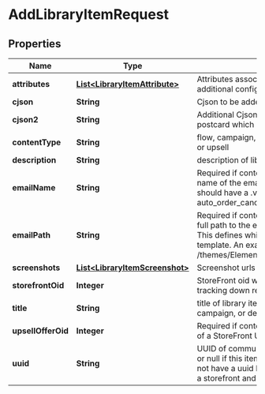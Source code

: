 
# AddLibraryItemRequest

## Properties
Name | Type | Description | Notes
------------ | ------------- | ------------- | -------------
**attributes** | [**List&lt;LibraryItemAttribute&gt;**](LibraryItemAttribute.md) | Attributes associated with the library item to contain additional configuration. |  [optional]
**cjson** | **String** | Cjson to be added to library |  [optional]
**cjson2** | **String** | Additional Cjson to be added to library, notably for the postcard which has a front and back. |  [optional]
**contentType** | **String** | flow, campaign, cjson, email, transactional_email, postcard or upsell |  [optional]
**description** | **String** | description of library item |  [optional]
**emailName** | **String** | Required if content_type is transactional_email. This is the name of the email template (html, not text).  This name should have a .vm file extension.  An example is auto_order_cancel_html.vm |  [optional]
**emailPath** | **String** | Required if content_type is transactional_email. This is the full path to the email template stored in the file system.  This defines which StoreFront contains the desired email template.  An example is /themes/Elements/core/emails/auto_order_cancel_html.vm |  [optional]
**screenshots** | [**List&lt;LibraryItemScreenshot&gt;**](LibraryItemScreenshot.md) | Screenshot urls for display |  [optional]
**storefrontOid** | **Integer** | StoreFront oid where content originates necessary for tracking down relative assets |  [optional]
**title** | **String** | title of library item, usually the name of the flow or campaign, or description of cjson |  [optional]
**upsellOfferOid** | **Integer** | Required if content_type is upsell. This is object identifier of a StoreFront Upsell Offer. |  [optional]
**uuid** | **String** | UUID of communication flow, campaign, email, postcard, or null if this item is something else. transactional_email do not have a uuid because they are singleton objects within a storefront and easily identifiable by name |  [optional]




